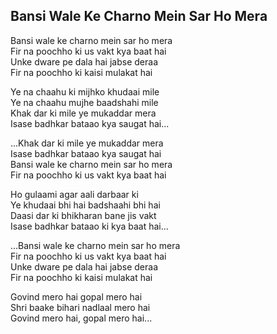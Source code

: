 ## Bansi Wale Ke Charno Mein Sar Ho Mera

Bansi wale ke charno mein sar ho mera  
Fir na poochho ki us vakt kya baat hai  
Unke dware pe dala hai jabse deraa  
Fir na poochho ki kaisi mulakat hai

Ye na chaahu ki mijhko khudaai mile  
Ye na chaahu mujhe baadshahi mile  
Khak dar ki mile ye mukaddar mera  
Isase badhkar bataao kya saugat hai...

...Khak dar ki mile ye mukaddar mera  
Isase badhkar bataao kya saugat hai  
Bansi wale ke charno mein sar ho mera  
Fir na poochho ki us vakt kya baat hai

Ho gulaami agar aali darbaar ki  
Ye khudaai bhi hai badshaahi bhi hai  
Daasi dar ki bhikharan bane jis vakt  
Isase badhkar bataao ki kya baat hai...

...Bansi wale ke charno mein sar ho mera  
Fir na poochho ki us vakt kya baat hai  
Unke dware pe dala hai jabse deraa  
Fir na poochho ki kaisi mulakat hai

Govind mero hai gopal mero hai  
Shri baake bihari nadlaal mero hai  
Govind mero hai, gopal mero hai...


